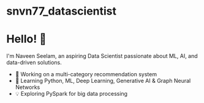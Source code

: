 # snvn77_datascientist

# Hello! 👋
I'm Naveen Seelam, an aspiring Data Scientist passionate about ML, AI, and data-driven solutions.

- 🔭 Working on a multi-category recommendation system
- 🌱 Learning Python, ML, Deep Learning, Generative AI & Graph Neural Networks
- 💡 Exploring PySpark for big data processing
